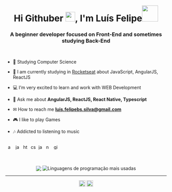 <!-- APRESENTAÇÃO -->
<h1 align="center">Hi Githuber <img src="https://raw.githubusercontent.com/MartinHeinz/MartinHeinz/master/wave.gif" width="30px">, I'm Luís Felipe<img src='https://user-images.githubusercontent.com/5713670/87202985-820dcb80-c2b6-11ea-9f56-7ec461c497c3.gif' width="50"></h1>
<h3 align="center">A beginner developer focused on Front-End and sometimes studying Back-End</h3> <br>

<!-- SOBRE MIM -->
- 🌱 Studying Computer Science

- 🌱 I am currently studying in [Rocketseat](https://github.com/Rocketseat) about JavaScript, AngularJS, ReactJS

- 💻 I’m very excited to learn and work with WEB Development

- 💬 Ask me about **AngularJS, ReactJS, React Native, Typescript**

- ✉ How to reach me **luis.felipebs.silva@gmail.com**

- 🎮 I like to play Games

- 🎶 Addicted to listening to music

<!-- TECNOLOGIAS -->
<p align="left"><br>&nbsp;
    <img src="https://raw.githubusercontent.com/NyctibiusVII/NyctibiusVII/91512fb6550afd5a726a174a4d3fd2f86118d2be/.github/tecSvg/android.svg" alt="android" height="16" width="16"/>&nbsp;
    <img src="https://raw.githubusercontent.com/NyctibiusVII/NyctibiusVII/91512fb6550afd5a726a174a4d3fd2f86118d2be/.github/tecSvg/java.svg" alt="java" height="16" width="16"/>&nbsp;
    <img src="https://raw.githubusercontent.com/NyctibiusVII/NyctibiusVII/91512fb6550afd5a726a174a4d3fd2f86118d2be/.github/tecSvg/html5.svg" alt="html5" height="16" width="16"/>&nbsp;
    <img src="https://raw.githubusercontent.com/NyctibiusVII/NyctibiusVII/91512fb6550afd5a726a174a4d3fd2f86118d2be/.github/tecSvg/css3.svg" alt="css3" height="16" width="16"/>&nbsp;
    <img src="https://raw.githubusercontent.com/NyctibiusVII/NyctibiusVII/91512fb6550afd5a726a174a4d3fd2f86118d2be/.github/tecSvg/javascript.svg" alt="javascript" height="16" width="16"/>&nbsp;
    <img src="https://raw.githubusercontent.com/NyctibiusVII/NyctibiusVII/91512fb6550afd5a726a174a4d3fd2f86118d2be/.github/tecSvg/node.svg" alt="node" height="16" width="16"/>&nbsp;
    <img src="https://icongr.am/devicon/gitlab-original.svg?size=16&color=currentColor" alt="gitlab" height="16" width="16"/>&nbsp;
    <!-- https://devicon.dev/ -->
</p>
<br>

<!-- API | MYGITHUB -->
<p align="center" flex-direction="row">
    <img  align="center" src="https://github-readme-stats.vercel.app/api?username=Lipekline&show_icons=true&hide_border=true&theme=nightowl"/> 
    <img  align="center" src="https://github-readme-stats.vercel.app/api/top-langs/?username=Lipekline&layout=compact&hide_border=true&theme=nightowl" alt="Linguagens de programação mais usadas"/>
</p>
<!-- #282a36 | fbfbfb 
     #ff79c6 | 6651ab 
     #ff441e | ff3108 -->

---

<!-- REDES SOCIAIS -->
<p align="center">
    <a href="https://www.linkedin.com/in/luis-felipe-borges-silva-1905/" target="blank"><img align="center" src="https://raw.githubusercontent.com/NyctibiusVII/NyctibiusVII/91512fb6550afd5a726a174a4d3fd2f86118d2be/.github/linkedin.svg" alt="NyctibiusVII/Linkedin" height="20" width="20" /></a>
    <a href="https://www.instagram.com/luis.felipebs/" target="blank"><img align="center" src="https://raw.githubusercontent.com/NyctibiusVII/NyctibiusVII/91512fb6550afd5a726a174a4d3fd2f86118d2be/.github/instagram.svg" alt="NyctibiusVII/Instagram" height="20" width="20" /></a>
</p>

<!--
**NyctibiusVII/NyctibiusVII** is a ✨ _special_ ✨ repository because its `README.md` (this file) appears on your GitHub profile.

Here are some ideas to get you started:

- 🔭 I’m currently working on ...
- 🌱 I’m currently learning ...
- 👯 I’m looking to collaborate on ...
- 🤔 I’m looking for help with ...
- 💬 Ask me about ...
- 📫 How to reach me: ...
- 😄 Pronouns: ...
- ⚡ Fun fact: ...
-->
